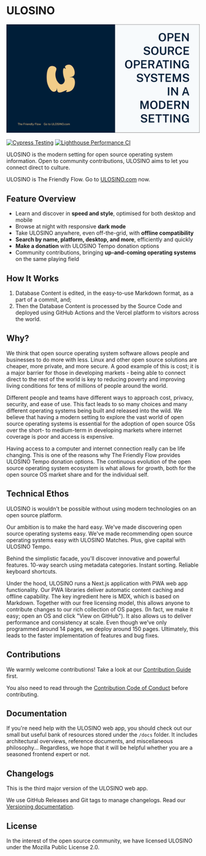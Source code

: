 # ULOSINO

[![ULOSINO](./public/brand/flag.png)]()

[![Cypress Testing](https://github.com/ulosino/ulosino/actions/workflows/testing.yml/badge.svg)](https://github.com/ulosino/ulosino/actions/workflows/testing.yml)
[![Lighthouse Performance CI](https://github.com/ulosino/ulosino/actions/workflows/lighthouse.yml/badge.svg)](https://github.com/ulosino/ulosino/actions/workflows/lighthouse.yml)

ULOSINO is the modern setting for open source operating system information. Open to community contributions, ULOSINO aims to let you connect direct to culture.

ULOSINO is The Friendly Flow. Go to [ULOSINO.com](https://ulosino.com) now.

## Feature Overview

- Learn and discover in **speed and style**, optimised for both desktop and mobile
- Browse at night with responsive **dark mode**
- Take ULOSINO anywhere, even off-the-grid, with **offline compatibility**
- **Search by name, platform, desktop, and more**, efficiently and quickly
- **Make a donation** with ULOSINO Tempo donation options
- Community contributions, bringing **up-and-coming operating systems** on the same playing field

## How It Works

1. Database Content is edited, in the easy-to-use Markdown format, as a part of a commit, and;
2. Then the Database Content is processed by the Source Code and deployed using GitHub Actions and the Vercel platform to visitors across the world.

## Why?

We think that open source operating system software allows people and businesses to do more with less. Linux and other open source solutions are cheaper, more private, and more secure. A good example of this is cost; it is a major barrier for those in developing markets - being able to connect direct to the rest of the world is key to reducing poverty and improving living conditions for tens of millions of people around the world.

Different people and teams have different ways to approach cost, privacy, security, and ease of use. This fact leads to so many choices and many different operating systems being built and released into the wild. We believe that having a modern setting to explore the vast world of open source operating systems is essential for the adoption of open source OSs over the short- to medium-term in developing markets where internet coverage is poor and access is expensive.

Having access to a computer and internet connection really can be life changing. This is one of the reasons why The Friendly Flow provides ULOSINO Tempo donation options. The continuous evolution of the open source operating system ecosystem is what allows for growth, both for the open source OS market share and for the individual self.

## Technical Ethos

ULOSINO is wouldn't be possible without using modern technologies on an open source platform.

Our ambition is to make the hard easy. We've made discovering open source operating systems easy. We've made recommending open source operating systems easy with ULOSINO Matches. Plus, give capital with ULOSINO Tempo.

Behind the simplistic facade, you'll discover innovative and powerful features. 10-way search using metadata categories. Instant sorting. Reliable keyboard shortcuts.

Under the hood, ULOSINO runs a Next.js application with PWA web app functionality. Our PWA libraries deliver automatic content caching and offline capability. The key ingredient here is MDX, which is based on Markdown. Together with our free licensing model, this allows anyone to contribute changes to our rich collection of OS pages. (In fact, we make it easy; open an OS and click "View on GitHub"). It also allows us to deliver performance and consistency at scale. Even though we've only programmed around 14 pages, we deploy around 150 pages. Ultimately, this leads to the faster implementation of features and bug fixes.

## Contributions

We warmly welcome contributions! Take a look at our [Contribution Guide](https://github.com/ulosino/.github/blob/main/CONTRIBUTING.md) first.

You also need to read through the [Contribution Code of Conduct](https://github.com/ulosino/.github/blob/main/CODE_OF_CONDUCT.md) before contributing.

## Documentation

If you're need help with the ULOSINO web app, you should check out our small but useful bank of resources stored under the `/docs` folder. It includes architectural overviews, reference documents, and miscellaneous philosophy... Regardless, we hope that it will be helpful whether you are a seasoned frontend expert or not.

## Changelogs

This is the third major version of the ULOSINO web app.

We use GitHub Releases and Git tags to manage changelogs. Read our [Versioning documentation](https://github.com/ulosino/ulosino/blob/main/docs/Versioning.md).

## License

In the interest of the open source community, we have licensed ULOSINO under the Mozilla Public License 2.0.
